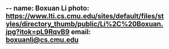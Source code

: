 --
name: Boxuan Li
photo: https://www.lti.cs.cmu.edu/sites/default/files/styles/directory_thumb/public/Li%2C%20Boxuan.jpg?itok=pL9RqvB9
email: boxuanli@cs.cmu.edu
--
